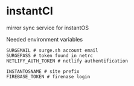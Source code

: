 # instantCI

mirror sync service for instantOS

Needed environment variables

``` 
SURGEMAIL # surge.sh account email
SURGEPASS # token found in netrc
NETLIFY_AUTH_TOKEN # netlify authentification

INSTANTOSNAME # site prefix
FIREBASE_TOKEN # firenase login
```
